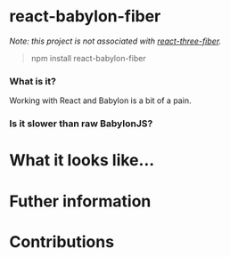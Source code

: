 # react-babylon-fiber

*Note: this project is not associated with [react-three-fiber](https://github.com/react-spring/react-three-fiber).*

>npm install react-babylon-fiber

### What is it?

Working with React and Babylon is a bit of a pain.

### Is it slower than raw BabylonJS?

# What it looks like...

# Futher information

# Contributions

